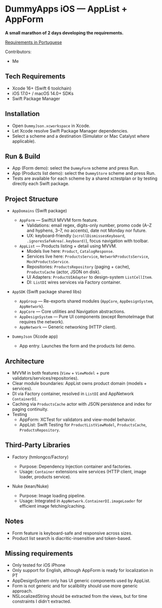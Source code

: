 # DummyApps iOS — AppList + AppForm

**A small marathon of 2 days developing the requirements.**

[Requirements in Portuguese](InterviewChallenge.pdf) 

Contributors:
- Me

## Tech Requirements

- Xcode 16+ (Swift 6 toolchain)
- iOS 17.0+ / macOS 14.0+ SDKs
- Swift Package Manager

## Installation

- Open `DummyJson.xcworkspace` in Xcode.
- Let Xcode resolve Swift Package Manager dependencies.
- Select a scheme and a destination (Simulator or Mac Catalyst where applicable).

## Run & Build

- App (Form demo): select the `DummyForm` scheme and press Run.
- App (Products list demo): select the `DummyStore` scheme and press Run.
- Tests are available for each scheme by a shared xctestplan or by testing directly each Swift package.

## Project Structure

- `AppDomains` (Swift package)
  - `AppForm` — SwiftUI MVVM form feature.
    - Validations: email regex, digits-only number, promo code (A–Z and hyphens, 3–7, no accents), date not Monday nor future.
    - UX: keyboard-friendly (`scrollDismissesKeyboard`, `.ignoresSafeArea(.keyboard)`), focus navigation with toolbar.
  - `AppList` — Products listing + detail using MVVM.
    - Models live here: `Product`, `CatalogResponse`.
    - Services live here: `ProductsService`, `NetworkProductsService`, `MockProductsService`.
    - Repositories: `ProductsRepository` (paging + cache), `ProductsCache` (actor, JSON on disk).
    - UI Adapters: `ProductUIAdapter` to design-system `ListCellItem`.
    - DI: `ListDI` wires services via Factory container.

- `AppSDK` (Swift package shared libs)
  - `AppGroup` — Re-exports shared modules (`AppCore`, `AppDesignSystem`, `AppNetwork`).
  - `AppCore` — Core utilities and Navigation abstractions.
  - `AppDesignSystem` — Pure UI components (except RemoteImage that requires the network).
  - `AppNetwork` — Generic networking (HTTP client).

- `DummyJson` (Xcode app)
  - App entry. Launches the form and the products list demo.

## Architecture

- MVVM in both features (`View` + `ViewModel` + pure validators/services/repositories).
- Clear module boundaries: AppList owns product domain (models + services).
- DI via Factory container, resolved in `ListDI` and AppNetwork `ContainerDI`.
- Caching via `ProductsCache` actor with JSON persistence and index for paging continuity.
- Testing
  - AppForm: XCTest for validators and view-model behavior.
  - AppList: Swift Testing for `ProductListViewModel`, `ProductsCache`, `ProductsRepository`.

## Third-Party Libraries

- Factory (hmlongco/Factory)
  - Purpose: Dependency Injection container and factories.
  - Usage: `Container` extensions wire services (HTTP client, image loader, products service).

- Nuke (kean/Nuke)
  - Purpose: Image loading pipeline.
  - Usage: Integrated in `AppNetwork.ContainerDI.imageLoader` for efficient image fetching/caching.

## Notes

- Form feature is keyboard-safe and responsive across sizes.
- Product list search is diacritic-insensitive and token-based.

## Missing requirements

- Only tested for iOS iPhone
- Only support for English, although AppForm is ready for localization in PT
- AppDesignSystem only has UI generic components used by AppList.
- Form is not generic and for scalibility should use more generic approach.
- NSLocalizedString should be extracted from the views, but for time constraints I didn't extracted.

